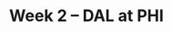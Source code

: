 ---
layout: game
title: Week 2 – DAL at PHI
season: 2015
game_id: 2015_02_DAL_PHI
away_team: DAL
home_team: PHI
---
